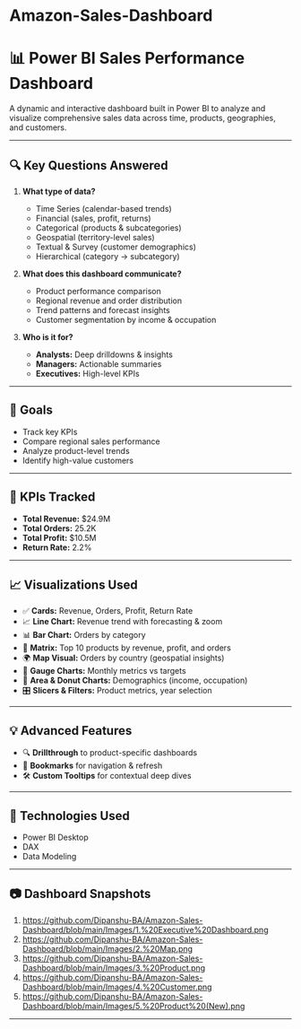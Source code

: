 # Amazon-Sales-Dashboard
# 📊 Power BI Sales Performance Dashboard

A dynamic and interactive dashboard built in Power BI to analyze and visualize comprehensive sales data across time, products, geographies, and customers.

---

## 🔍 Key Questions Answered

1. **What type of data?**  
   - Time Series (calendar-based trends)  
   - Financial (sales, profit, returns)  
   - Categorical (products & subcategories)  
   - Geospatial (territory-level sales)  
   - Textual & Survey (customer demographics)  
   - Hierarchical (category → subcategory)

2. **What does this dashboard communicate?**  
   - Product performance comparison  
   - Regional revenue and order distribution  
   - Trend patterns and forecast insights  
   - Customer segmentation by income & occupation

3. **Who is it for?**  
   - **Analysts:** Deep drilldowns & insights  
   - **Managers:** Actionable summaries  
   - **Executives:** High-level KPIs

---

## 🎯 Goals

- Track key KPIs
- Compare regional sales performance
- Analyze product-level trends
- Identify high-value customers

---

## 📌 KPIs Tracked

- **Total Revenue:** $24.9M  
- **Total Orders:** 25.2K  
- **Total Profit:** $10.5M  
- **Return Rate:** 2.2%

---

## 📈 Visualizations Used

- ✅ **Cards:** Revenue, Orders, Profit, Return Rate  
- 📈 **Line Chart:** Revenue trend with forecasting & zoom  
- 📊 **Bar Chart:** Orders by category  
- 🧮 **Matrix:** Top 10 products by revenue, profit, and orders  
- 🌍 **Map Visual:** Orders by country (geospatial insights)  
- 🎯 **Gauge Charts:** Monthly metrics vs targets  
- 🧩 **Area & Donut Charts:** Demographics (income, occupation)  
- 🎛️ **Slicers & Filters:** Product metrics, year selection

---

## 💡 Advanced Features

- 🔍 **Drillthrough** to product-specific dashboards  
- 🔖 **Bookmarks** for navigation & refresh  
- 🛠️ **Custom Tooltips** for contextual deep dives

---

## 🧠 Technologies Used

- Power BI Desktop  
- DAX  
- Data Modeling
  
---

## 📷 Dashboard Snapshots

1.	https://github.com/Dipanshu-BA/Amazon-Sales-Dashboard/blob/main/Images/1.%20Executive%20Dashboard.png
2.	https://github.com/Dipanshu-BA/Amazon-Sales-Dashboard/blob/main/Images/2.%20Map.png
3.	https://github.com/Dipanshu-BA/Amazon-Sales-Dashboard/blob/main/Images/3.%20Product.png
4.	https://github.com/Dipanshu-BA/Amazon-Sales-Dashboard/blob/main/Images/4.%20Customer.png
5.	https://github.com/Dipanshu-BA/Amazon-Sales-Dashboard/blob/main/Images/5.%20Product%20(New).png

---
